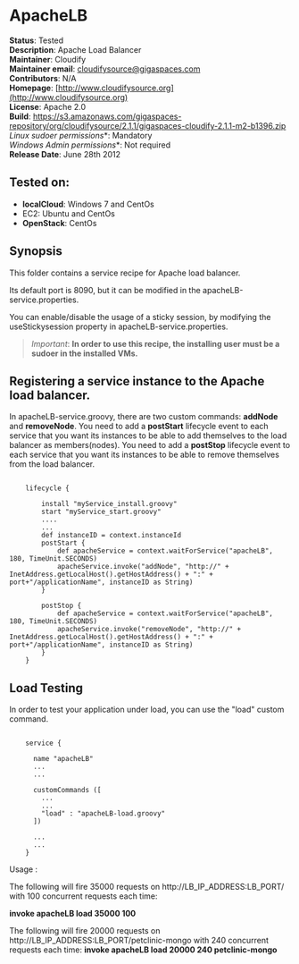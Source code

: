 # ApacheLB 

**Status**: Tested  
**Description**: Apache Load Balancer  
**Maintainer**:       Cloudify  
**Maintainer email**: cloudifysource@gigaspaces.com  
**Contributors**:    N/A    
**Homepage**:   [http://www.cloudifysource.org](http://www.cloudifysource.org)  
**License**:      Apache 2.0   
**Build**: https://s3.amazonaws.com/gigaspaces-repository/org/cloudifysource/2.1.1/gigaspaces-cloudify-2.1.1-m2-b1396.zip  
**Linux* sudoer permissions**:	Mandatory  
**Windows* Admin permissions**:  Not required    
**Release Date**: June 28th 2012  


Tested on:
--------

* <strong>localCloud</strong>: Windows 7 and CentOs 
* </strong>EC2</strong>: Ubuntu and CentOs 
* <strong>OpenStack</strong>: CentOs 



Synopsis
--------

This folder contains a service recipe for Apache load balancer.

Its default port is 8090, but it can be modified in the apacheLB-service.properties.

You can enable/disable the usage of a sticky session, by modifying the useStickysession property in apacheLB-service.properties.


> *Important*: <strong>In order to use this recipe, the installing user must be a sudoer in the installed VMs.</strong>


## Registering a service instance to the Apache load balancer.

In apacheLB-service.groovy, there are two custom commands: <strong>addNode</strong> and <strong>removeNode</strong>.
You need to add a <strong>postStart</strong> lifecycle event to each service that you want its instances to be able to add themselves to the load balancer as members(nodes).
You need to add a  <strong>postStop</strong> lifecycle event to each service that you want its instances to be able to remove themselves from the load balancer.

<pre><code>
	lifecycle {

		install "myService_install.groovy"
		start "myService_start.groovy"
		....
	    ...
		def instanceID = context.instanceId
		postStart {			
			def apacheService = context.waitForService("apacheLB", 180, TimeUnit.SECONDS)
			apacheService.invoke("addNode", "http://" + InetAddress.getLocalHost().getHostAddress() + ":" + port+"/applicationName", instanceID as String)
		}
		
		postStop {			
			def apacheService = context.waitForService("apacheLB", 180, TimeUnit.SECONDS)
			apacheService.invoke("removeNode", "http://" + InetAddress.getLocalHost().getHostAddress() + ":" + port+"/applicationName", instanceID as String)			
		}		
	}
</pre></code>


## Load Testing

In order to test your application under load, you can use the "load" custom command.

<pre><code>
    service {
	
	  name "apacheLB"
	  ...
	  ...
	  
	  customCommands ([
		...
		...
		"load" : "apacheLB-load.groovy"
	  ])
	  
	  ...
	  ...
	}
</pre></code>

Usage :

The following will fire 35000 requests on http://LB_IP_ADDRESS:LB_PORT/ with 100 concurrent requests each time:

   <strong>invoke apacheLB load 35000 100</strong>


The following will fire 20000 requests on http://LB_IP_ADDRESS:LB_PORT/petclinic-mongo with 240 concurrent requests each time:
   <strong>invoke apacheLB load 20000 240 petclinic-mongo</strong>




